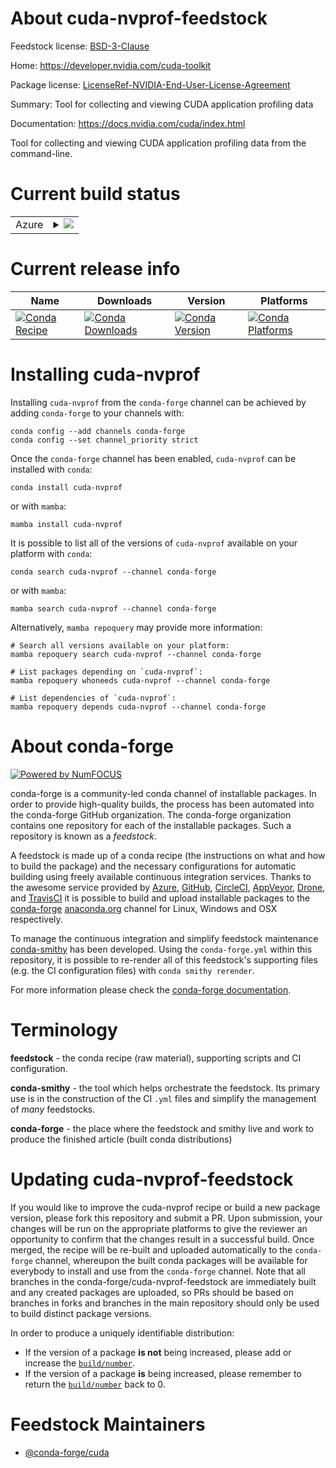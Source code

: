 About cuda-nvprof-feedstock
===========================

Feedstock license: [BSD-3-Clause](https://github.com/conda-forge/cuda-nvprof-feedstock/blob/main/LICENSE.txt)

Home: https://developer.nvidia.com/cuda-toolkit

Package license: [LicenseRef-NVIDIA-End-User-License-Agreement](https://docs.nvidia.com/cuda/eula/index.html)

Summary: Tool for collecting and viewing CUDA application profiling data

Documentation: https://docs.nvidia.com/cuda/index.html

Tool for collecting and viewing CUDA application profiling data from
the command-line.


Current build status
====================


<table>
    
  <tr>
    <td>Azure</td>
    <td>
      <details>
        <summary>
          <a href="https://dev.azure.com/conda-forge/feedstock-builds/_build/latest?definitionId=19545&branchName=main">
            <img src="https://dev.azure.com/conda-forge/feedstock-builds/_apis/build/status/cuda-nvprof-feedstock?branchName=main">
          </a>
        </summary>
        <table>
          <thead><tr><th>Variant</th><th>Status</th></tr></thead>
          <tbody><tr>
              <td>linux_64</td>
              <td>
                <a href="https://dev.azure.com/conda-forge/feedstock-builds/_build/latest?definitionId=19545&branchName=main">
                  <img src="https://dev.azure.com/conda-forge/feedstock-builds/_apis/build/status/cuda-nvprof-feedstock?branchName=main&jobName=linux&configuration=linux%20linux_64_" alt="variant">
                </a>
              </td>
            </tr><tr>
              <td>linux_ppc64le</td>
              <td>
                <a href="https://dev.azure.com/conda-forge/feedstock-builds/_build/latest?definitionId=19545&branchName=main">
                  <img src="https://dev.azure.com/conda-forge/feedstock-builds/_apis/build/status/cuda-nvprof-feedstock?branchName=main&jobName=linux&configuration=linux%20linux_ppc64le_" alt="variant">
                </a>
              </td>
            </tr><tr>
              <td>win_64</td>
              <td>
                <a href="https://dev.azure.com/conda-forge/feedstock-builds/_build/latest?definitionId=19545&branchName=main">
                  <img src="https://dev.azure.com/conda-forge/feedstock-builds/_apis/build/status/cuda-nvprof-feedstock?branchName=main&jobName=win&configuration=win%20win_64_" alt="variant">
                </a>
              </td>
            </tr>
          </tbody>
        </table>
      </details>
    </td>
  </tr>
</table>

Current release info
====================

| Name | Downloads | Version | Platforms |
| --- | --- | --- | --- |
| [![Conda Recipe](https://img.shields.io/badge/recipe-cuda--nvprof-green.svg)](https://anaconda.org/conda-forge/cuda-nvprof) | [![Conda Downloads](https://img.shields.io/conda/dn/conda-forge/cuda-nvprof.svg)](https://anaconda.org/conda-forge/cuda-nvprof) | [![Conda Version](https://img.shields.io/conda/vn/conda-forge/cuda-nvprof.svg)](https://anaconda.org/conda-forge/cuda-nvprof) | [![Conda Platforms](https://img.shields.io/conda/pn/conda-forge/cuda-nvprof.svg)](https://anaconda.org/conda-forge/cuda-nvprof) |

Installing cuda-nvprof
======================

Installing `cuda-nvprof` from the `conda-forge` channel can be achieved by adding `conda-forge` to your channels with:

```
conda config --add channels conda-forge
conda config --set channel_priority strict
```

Once the `conda-forge` channel has been enabled, `cuda-nvprof` can be installed with `conda`:

```
conda install cuda-nvprof
```

or with `mamba`:

```
mamba install cuda-nvprof
```

It is possible to list all of the versions of `cuda-nvprof` available on your platform with `conda`:

```
conda search cuda-nvprof --channel conda-forge
```

or with `mamba`:

```
mamba search cuda-nvprof --channel conda-forge
```

Alternatively, `mamba repoquery` may provide more information:

```
# Search all versions available on your platform:
mamba repoquery search cuda-nvprof --channel conda-forge

# List packages depending on `cuda-nvprof`:
mamba repoquery whoneeds cuda-nvprof --channel conda-forge

# List dependencies of `cuda-nvprof`:
mamba repoquery depends cuda-nvprof --channel conda-forge
```


About conda-forge
=================

[![Powered by
NumFOCUS](https://img.shields.io/badge/powered%20by-NumFOCUS-orange.svg?style=flat&colorA=E1523D&colorB=007D8A)](https://numfocus.org)

conda-forge is a community-led conda channel of installable packages.
In order to provide high-quality builds, the process has been automated into the
conda-forge GitHub organization. The conda-forge organization contains one repository
for each of the installable packages. Such a repository is known as a *feedstock*.

A feedstock is made up of a conda recipe (the instructions on what and how to build
the package) and the necessary configurations for automatic building using freely
available continuous integration services. Thanks to the awesome service provided by
[Azure](https://azure.microsoft.com/en-us/services/devops/), [GitHub](https://github.com/),
[CircleCI](https://circleci.com/), [AppVeyor](https://www.appveyor.com/),
[Drone](https://cloud.drone.io/welcome), and [TravisCI](https://travis-ci.com/)
it is possible to build and upload installable packages to the
[conda-forge](https://anaconda.org/conda-forge) [anaconda.org](https://anaconda.org/)
channel for Linux, Windows and OSX respectively.

To manage the continuous integration and simplify feedstock maintenance
[conda-smithy](https://github.com/conda-forge/conda-smithy) has been developed.
Using the ``conda-forge.yml`` within this repository, it is possible to re-render all of
this feedstock's supporting files (e.g. the CI configuration files) with ``conda smithy rerender``.

For more information please check the [conda-forge documentation](https://conda-forge.org/docs/).

Terminology
===========

**feedstock** - the conda recipe (raw material), supporting scripts and CI configuration.

**conda-smithy** - the tool which helps orchestrate the feedstock.
                   Its primary use is in the construction of the CI ``.yml`` files
                   and simplify the management of *many* feedstocks.

**conda-forge** - the place where the feedstock and smithy live and work to
                  produce the finished article (built conda distributions)


Updating cuda-nvprof-feedstock
==============================

If you would like to improve the cuda-nvprof recipe or build a new
package version, please fork this repository and submit a PR. Upon submission,
your changes will be run on the appropriate platforms to give the reviewer an
opportunity to confirm that the changes result in a successful build. Once
merged, the recipe will be re-built and uploaded automatically to the
`conda-forge` channel, whereupon the built conda packages will be available for
everybody to install and use from the `conda-forge` channel.
Note that all branches in the conda-forge/cuda-nvprof-feedstock are
immediately built and any created packages are uploaded, so PRs should be based
on branches in forks and branches in the main repository should only be used to
build distinct package versions.

In order to produce a uniquely identifiable distribution:
 * If the version of a package **is not** being increased, please add or increase
   the [``build/number``](https://docs.conda.io/projects/conda-build/en/latest/resources/define-metadata.html#build-number-and-string).
 * If the version of a package **is** being increased, please remember to return
   the [``build/number``](https://docs.conda.io/projects/conda-build/en/latest/resources/define-metadata.html#build-number-and-string)
   back to 0.

Feedstock Maintainers
=====================

* [@conda-forge/cuda](https://github.com/conda-forge/cuda/)

